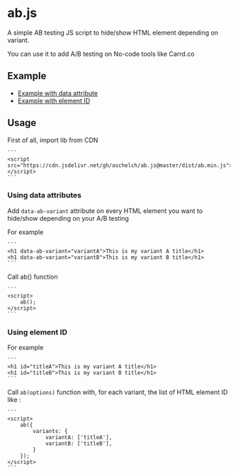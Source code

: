# ab.js

A simple AB testing JS script to hide/show HTML element depending on variant.

You can use it to add A/B testing on No-code tools like Carrd.co

## Example

- [Example with data attribute](demo/with-data-attribute.html)
- [Example with element ID](demo/with-id.html)

## Usage

First of all, import lib from CDN 

    ```
    <script src="https://cdn.jsdelivr.net/gh/aschelch/ab.js@master/dist/ab.min.js"></script>
    ```

### Using data attributes

Add `data-ab-variant` attribute on every HTML element you want to hide/show depending on your A/B testing 

For example 

    ```
    <h1 data-ab-variant="variantA">This is my variant A title</h1>
    <h1 data-ab-variant="variantB">This is my variant B title</h1>
    ```

Call ab() function

    ```
    <script>
        ab();
    </script>
    ```


### Using element ID

For example 

    ```
    <h1 id="titleA">This is my variant A title</h1>
    <h1 id="titleB">This is my variant B title</h1>
    ```

Call `ab(options)` function with, for each variant, the list of HTML element ID like :

    ```
    <script>
        ab({
            variants: {
                variantA: ['titleA'],
                variantB: ['titleB'],
            }
        });
    </script>
    ```


